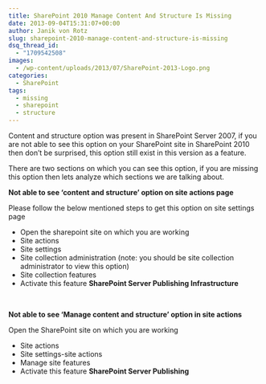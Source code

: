 ```yaml
---
title: SharePoint 2010 Manage Content And Structure Is Missing
date: 2013-09-04T15:31:07+00:00
author: Janik von Rotz
slug: sharepoint-2010-manage-content-and-structure-is-missing
dsq_thread_id:
  - "1709542508"
images:
  - /wp-content/uploads/2013/07/SharePoint-2013-Logo.png
categories:
  - SharePoint
tags:
  - missing
  - sharepoint
  - structure
---
```

Content and structure option was present in SharePoint Server 2007, if you are not able to see this option on your SharePoint site in SharePoint 2010 then don’t be surprised, this option still exist in this version as a feature.

There are two sections on which you can see this option, if you are missing this option then lets analyze which sections we are talking about.

<!--more-->

<strong>Not able to see ‘content and structure’ option on site actions page</strong>

Please follow the below mentioned steps to get this option on site settings page

<ul>
    <li>Open the sharepoint site on which you are working</li>
    <li>Site actions</li>
    <li>Site settings</li>
    <li>Site collection administration (note: you should be site collection administrator to view this option)</li>
    <li>Site collection features</li>
    <li>Activate this feature <strong>SharePoint Server Publishing Infrastructure</strong></li>
</ul>

&nbsp;

<strong>Not able to see ‘Manage content and structure’ option in site actions</strong>

Open the SharePoint site on which you are working

<ul>
    <li>Site actions</li>
    <li>Site settings-site actions</li>
    <li>Manage site features</li>
    <li>Activate this feature <strong>SharePoint Server Publishing</strong></li>
</ul>

&nbsp;